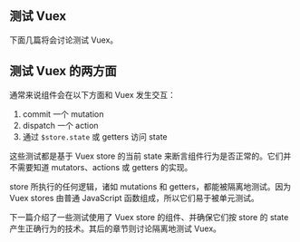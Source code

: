 ## 测试 Vuex

下面几篇将会讨论测试 Vuex。

## 测试 Vuex 的两方面

通常来说组件会在以下方面和 Vuex 发生交互：

1. commit 一个 mutation
2. dispatch 一个 action
3. 通过 `$store.state` 或 getters 访问 state

这些测试都是基于 Vuex store 的当前 state 来断言组件行为是否正常的。它们并不需要知道  mutators、actions 或 getters 的实现。

store 所执行的任何逻辑，诸如 mutations 和 getters，都能被隔离地测试。因为 Vuex stores 由普通 JavaScript 函数组成，所以它们易于被单元测试。

下一篇介绍了一些测试使用了 Vuex store 的组件、并确保它们按 store 的 state 产生正确行为的技术。其后的章节则讨论隔离地测试 Vuex。
